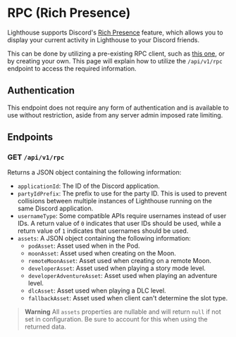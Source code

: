 ﻿
# RPC (Rich Presence)

Lighthouse supports Discord's [Rich Presence](https://discordapp.com/rich-presence) feature, which allows you
to display your current activity in Lighthouse to your Discord friends.

This can be done by utilizing a pre-existing RPC client, such as [this one](https://github.com/LBPUnion/PLRPC),
or by creating your own. This page will explain how to utilize the `/api/v1/rpc` endpoint to access the
required information.

## Authentication

This endpoint does not require any form of authentication and is available to use without restriction, aside
from any server admin imposed rate limiting.

## Endpoints

### GET `/api/v1/rpc`

Returns a JSON object containing the following information:

- `applicationId`: The ID of the Discord application.
- `partyIdPrefix`: The prefix to use for the party ID. This is used to prevent collisions between
  multiple instances of Lighthouse running on the same Discord application.
- `usernameType`: Some compatible APIs require usernames instead of user IDs. A return value of `0`
  indicates that user IDs should be used, while a return value of `1` indicates that usernames should be used.
- `assets`: A JSON object containing the following information:
    - `podAsset`: Asset used when in the Pod.
    - `moonAsset`: Asset used when creating on the Moon.
    - `remoteMoonAsset`: Asset used when creating on a remote Moon.
    - `developerAsset`: Asset used when playing a story mode level.
    - `developerAdventureAsset`: Asset used when playing an adventure level.
    - `dlcAsset`: Asset used when playing a DLC level.
    - `fallbackAsset`: Asset used when client can't determine the slot type.

> **Warning**
> All `assets` properties are nullable and will return `null` if not set in configuration. Be sure to account
> for this when using the returned data.